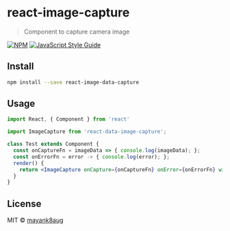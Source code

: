 # react-image-capture

> Component to capture camera image

[![NPM](https://img.shields.io/npm/v/react-image-capture.svg)](https://www.npmjs.com/package/react-image-capture) [![JavaScript Style Guide](https://img.shields.io/badge/code_style-standard-brightgreen.svg)](https://standardjs.com)

## Install

```bash
npm install --save react-image-data-capture
```

## Usage

```jsx
import React, { Component } from 'react'

import ImageCapture from 'react-data-image-capture';

class Test extends Component {
  const onCaptureFn = imageData => { console.log(imageData); };
  const onErrorFn = error -> { console.log(error); };
  render() {
    return <ImageCapture onCapture={onCaptureFn} onError={onErrorFn} width={300} userMediaConfig={{ video: true }} />
  }
}
```

## License

MIT © [mayank8aug](https://github.com/mayank8aug)
